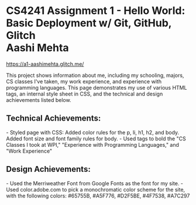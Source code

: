 CS4241 Assignment 1 - Hello World: Basic Deployment w/ Git, GitHub, Glitch <br>
Aashi Mehta
===
https://a1-aashimehta.glitch.me/

This project shows information about me, including my schooling, majors, CS classes I've taken, my work experience, and
experience with programming languages. This page demonstrates my use of various HTML tags, an internal style sheet in CSS,
and the technical and design achievements listed below.

<h2> Technical Achievements: </h2>
- Styled page with CSS: Added color rules for the p, li, h1, h2, and body. Added font size and font family rules for body.
- Used <b></b> tags to bold the "CS Classes I took at WPI," "Experience with Programming Languages," and "Work Experience"

<h2> Design Achievements: </h2>
- Used the Merriweather Font from Google Fonts as the font for my site. 
- Used color.adobe.com to pick a monochromatic color scheme for the site, with the following colors: #65755B, #A5F776, #D2F5BE, 
#4F7538, #A7C297

